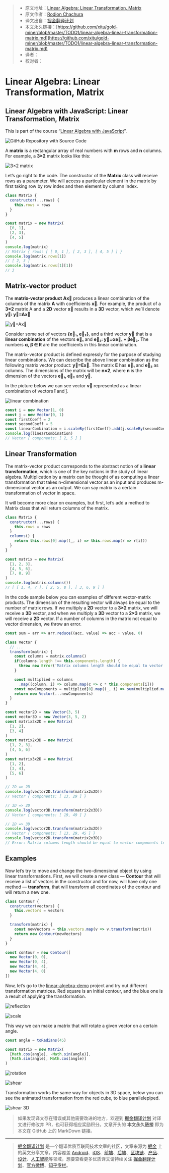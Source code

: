> * 原文地址：[Linear Algebra: Linear Transformation, Matrix](https://medium.com/@geekrodion/linear-algebra-linear-transformation-matrix-2f4befc3c27b)
> * 原文作者：[Rodion Chachura](https://medium.com/@geekrodion)
> * 译文出自：[掘金翻译计划](https://github.com/xitu/gold-miner)
> * 本文永久链接：[https://github.com/xitu/gold-miner/blob/master/TODO1/linear-algebra-linear-transformation-matrix.md](https://github.com/xitu/gold-miner/blob/master/TODO1/linear-algebra-linear-transformation-matrix.md)
> * 译者：
> * 校对者：

# Linear Algebra: Linear Transformation, Matrix

## Linear Algebra with JavaScript: Linear Transformation, Matrix

This is part of the course “[Linear Algebra with JavaScript](https://medium.com/@geekrodion/linear-algebra-with-javascript-46c289178c0)”.

![[GitHub Repository with Source Code](https://github.com/RodionChachura/linear-algebra)](https://cdn-images-1.medium.com/max/2000/1*4yaaTk2eqnmn19nyorh-HA.png)

A **matrix** is a rectangular array of real numbers with **m** rows and **n** columns. For example, a **3×2** matrix looks like this:

![**3×2** matrix](https://cdn-images-1.medium.com/max/2000/1*wJjLyI2-iDRMaDqd2Sh0iw.jpeg)

Let’s go right to the code. The constructor of the **Matrix** class will receive rows as a parameter. We will access a particular element in the matrix by first taking row by row index and then element by column index.

```JavaScript
class Matrix {
  constructor(...rows) {
    this.rows = rows
  }
}

const matrix = new Matrix(
  [0, 1],
  [2, 3],
  [4, 5]
)
console.log(matrix)
// Matrix { rows: [ [ 0, 1 ], [ 2, 3 ], [ 4, 5 ] ] }
console.log(matrix.rows[1])
// [ 2, 3 ]
console.log(matrix.rows[1][1])
// 3
```

## Matrix-vector product

The **matrix-vector product** **Ax⃗** produces a linear combination of the columns of the matrix **A** with coefficients **x⃗**. For example, the product of a **3×2** matrix A and a **2D** vector **x⃗** results in a **3D** vector, which we’ll denote **y⃗: y⃗=Ax⃗**

![**y⃗=Ax⃗**](https://cdn-images-1.medium.com/max/2538/0*sa84p6WtAYoAB8u0)

Consider some set of vectors **{e⃗₁, e⃗₂}**, and a third vector **y⃗** that is a **linear combination** of the vectors **e⃗₁** and **e⃗₂: y⃗=αe⃗₁ + βe⃗₂.** The numbers **α, β ∈ R** are the coefficients in this linear combination.

The matrix-vector product is defined expressly for the purpose of studying linear combinations. We can describe the above linear combination as the following matrix vector product: **y⃗=Ex⃗**. The matrix **E** has **e⃗₁** and **e⃗₂** as columns. The dimensions of the matrix will be **n×2**, where **n** is the dimension of the vectors **e⃗₁, e⃗₂** and **y⃗**.

In the picture below we can see vector **v⃗** represented as a linear combination of vectors **î** and ĵ.

![linear combination](https://cdn-images-1.medium.com/max/2000/1*OtdjxVPrwMaGSzUyc9wzdA.png)

```JavaScript
const i = new Vector(1, 0)
const j = new Vector(0, 1)
const firstCoeff = 2
const secondCoeff = 5
const linearCombination = i.scaleBy(firstCoeff).add(j.scaleBy(secondCoeff))
console.log(linearCombination)
// Vector { components: [ 2, 5 ] }
```

## Linear Transformation

The matrix-vector product corresponds to the abstract notion of a **linear transformation**, which is one of the key notions in the study of linear algebra. Multiplication by a matrix can be thought of as computing a linear transformation that takes n-dimensional vector as an input and produces m-dimensional vector as an output. We can say matrix is a certain transformation of vector in space.

It will become more clear on examples, but first, let’s add a method to Matrix class that will return columns of the matrix.

```JavaScript
class Matrix {
  constructor(...rows) {
    this.rows = rows
  }
  columns() {
    return this.rows[0].map((_, i) => this.rows.map(r => r[i]))
  }
}

const matrix = new Matrix(
  [1, 2, 3],
  [4, 5, 6],
  [7, 8, 9]
)
console.log(matrix.columns())
// [ [ 1, 4, 7 ], [ 2, 5, 8 ], [ 3, 6, 9 ] ]
```

In the code sample below you can examples of different vector-matrix products. The dimension of the resulting vector will always be equal to the number of matrix rows. If we multiply a **2D** vector to a **3×2** matrix, we will receive a **3D** vector, and when we multiply a **3D** vector to a **2×3** matrix, we will receive a **2D** vector. If a number of columns in the matrix not equal to vector dimension, we throw an error.

```JavaScript
const sum = arr => arr.reduce((acc, value) => acc + value, 0)

class Vector {
  // ...
  transform(matrix) {
    const columns = matrix.columns()
    if(columns.length !== this.components.length) {
      throw new Error('Matrix columns length should be equal to vector components length.')
    }

    const multiplied = columns
      .map((column, i) => column.map(c => c * this.components[i]))
    const newComponents = multiplied[0].map((_, i) => sum(multiplied.map(column => column[i])))
    return new Vector(...newComponents)
  }
}

const vector2D = new Vector(3, 5)
const vector3D = new Vector(3, 5, 2)
const matrix2x2D = new Matrix(
  [1, 2],
  [3, 4]
)
const matrix2x3D = new Matrix(
  [1, 2, 3],
  [4, 5, 6]
)
const matrix3x2D = new Matrix(
  [1, 2],
  [3, 4],
  [5, 6]
)

// 2D => 2D
console.log(vector2D.transform(matrix2x2D))
// Vector { components: [ 13, 29 ] }

// 3D => 2D
console.log(vector3D.transform(matrix2x3D))
// Vector { components: [ 19, 49 ] }

// 2D => 3D
console.log(vector2D.transform(matrix3x2D))
// Vector { components: [ 13, 29, 45 ] }
console.log(vector2D.transform(matrix2x3D))
// Error: Matrix columns length should be equal to vector components length.
```

## Examples

Now let’s try to move and change the two-dimensional object by using linear transformations. First, we will create a new class — **Contour** that will receive a list of vectors in the constructor and for now, will have only one method — **transform**, that will transform all coordinates of the contour and will return a new one.

```JavaScript
class Contour {
  constructor(vectors) {
    this.vectors = vectors
  }

  transform(matrix) {
    const newVectors = this.vectors.map(v => v.transform(matrix))
    return new Contour(newVectors)
  }
}

const contour = new Contour([
  new Vector(0, 0),
  new Vector(0, 4),
  new Vector(4, 4),
  new Vector(4, 0)
])
```

Now, let’s go to the [linear-algebra-demo](https://rodionchachura.github.io/linear-algebra/) project and try out different transformation matrices. Red square is an initial contour, and the blue one is a result of applying the transformation.

![reflection](https://cdn-images-1.medium.com/max/2010/1*M60SUzpCBZIRfIZRb-QRBQ.png)

![scale](https://cdn-images-1.medium.com/max/2006/1*nuZwkcbpw0RMbl1DzuQrxQ.png)

This way we can make a matrix that will rotate a given vector on a certain angle.

```JavaScript
const angle = toRadians(45)

const matrix = new Matrix(
  [Math.cos(angle), -Math.sin(angle)],
  [Math.sin(angle), Math.cos(angle)]
)
```

![rotation](https://cdn-images-1.medium.com/max/2002/1*vZ5Sblw5oPaq8OCw07ligg.png)

![shear](https://cdn-images-1.medium.com/max/2004/1*naUftl-XYETBUtcAYujT0w.png)

Transformation works the same way for objects in 3D space, below you can see the animated transformation from the red cube, to blue parallelepiped.

![shear 3D](https://cdn-images-1.medium.com/max/2432/1*zoTrp_lm1p2HQClkaOdMOQ.gif)

> 如果发现译文存在错误或其他需要改进的地方，欢迎到 [掘金翻译计划](https://github.com/xitu/gold-miner) 对译文进行修改并 PR，也可获得相应奖励积分。文章开头的 **本文永久链接** 即为本文在 GitHub 上的 MarkDown 链接。

---

> [掘金翻译计划](https://github.com/xitu/gold-miner) 是一个翻译优质互联网技术文章的社区，文章来源为 [掘金](https://juejin.im) 上的英文分享文章。内容覆盖 [Android](https://github.com/xitu/gold-miner#android)、[iOS](https://github.com/xitu/gold-miner#ios)、[前端](https://github.com/xitu/gold-miner#前端)、[后端](https://github.com/xitu/gold-miner#后端)、[区块链](https://github.com/xitu/gold-miner#区块链)、[产品](https://github.com/xitu/gold-miner#产品)、[设计](https://github.com/xitu/gold-miner#设计)、[人工智能](https://github.com/xitu/gold-miner#人工智能)等领域，想要查看更多优质译文请持续关注 [掘金翻译计划](https://github.com/xitu/gold-miner)、[官方微博](http://weibo.com/juejinfanyi)、[知乎专栏](https://zhuanlan.zhihu.com/juejinfanyi)。
